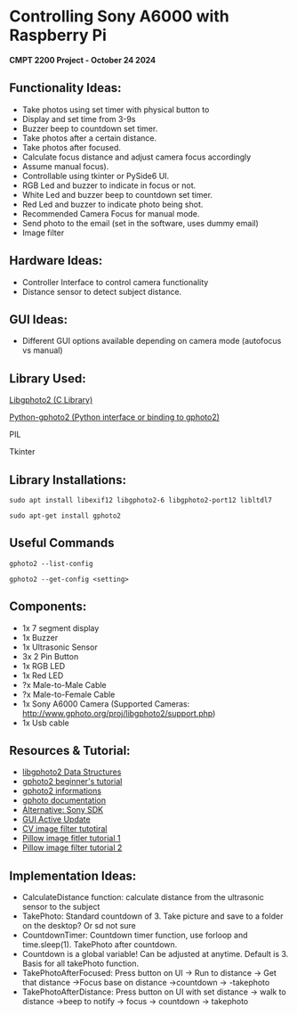 # Controlling Sony A6000 with Raspberry Pi
**CMPT 2200 Project - October 24 2024**

## Functionality Ideas:
- Take photos using set timer with physical button to 
- Display and set time from 3-9s
- Buzzer beep to countdown set timer.
- Take photos after a certain distance.
- Take photos after focused.
- Calculate focus distance and adjust camera focus accordingly
- Assume manual focus).
- Controllable using tkinter or PySide6 UI.
- RGB Led and buzzer to indicate in focus or not.
- White Led and buzzer beep to countdown set timer.
- Red Led and buzzer to indicate photo being shot.
- Recommended Camera Focus for manual mode.
- Send photo to the email (set in the software, uses dummy email)
- Image filter

## Hardware Ideas:
- Controller Interface to control camera functionality
- Distance sensor to detect subject distance.

## GUI Ideas:
- Different GUI options available depending on camera mode (autofocus vs manual)
	
## Library Used:

[Libgphoto2 (C Library)](http://www.gphoto.org/doc/)

[Python-gphoto2 (Python interface or binding to gphoto2)](https://pypi.org/project/gphoto2/)

PIL

Tkinter

## Library Installations:
```
sudo apt install libexif12 libgphoto2-6 libgphoto2-port12 libltdl7
```
```
sudo apt-get install gphoto2 
```

## Useful Commands
```
gphoto2 --list-config
```
```
gphoto2 --get-config <setting>
```


## Components:
- 1x 7 segment display
- 1x Buzzer
- 1x Ultrasonic Sensor
- 3x 2 Pin Button
- 1x RGB LED
- 1x Red LED
- ?x Male-to-Male Cable
- ?x Male-to-Female Cable
- 1x Sony A6000 Camera (Supported Cameras: http://www.gphoto.org/proj/libgphoto2/support.php)
- 1x Usb cable

## Resources & Tutorial:

- [libgphoto2 Data Structures](http://www.gphoto.org/doc/api/struct__CameraFunctions.html)
- [gphoto2 beginner's tutorial](https://www.youtube.com/watch?v=1eAYxnSU2aw)
- [gphoto2 informations](https://pypi.org/project/gphoto2/)
- [gphoto documentation](http://www.gphoto.org/doc/)
- [Alternative: Sony SDK](https://docodethatmatters.com/hacking-sony-a6000-for-modernization/)
- [GUI Active Update](https://www.geeksforgeeks.org/tkinter-application-to-switch-between-different-page-frames/)
- [CV image filter tutotiral](https://stackoverflow.com/questions/69871650/adding-bloom-effect-to-an-image-using-cv2)
- [Pillow image fitler tutorial 1](https://www.geeksforgeeks.org/python-pil-image-filter-with-imagefilter-module/)
- [Pillow image filter tutorial 2](https://pythonexamples.org/python-pillow-image-filter/)

## Implementation Ideas:

- CalculateDistance function: calculate distance from the ultrasonic sensor to the subject
- TakePhoto: Standard countdown of 3. Take picture and save to a folder on the desktop? Or sd not sure
- CountdownTimer: Countdown timer function, use forloop and time.sleep(1). TakePhoto after countdown.
- Countdown is a global variable! Can be adjusted at anytime. Default is 3. Basis for all takePhoto function.
- TakePhotoAfterFocused: Press button on UI -> Run to distance -> Get that distance ->Focus base on distance ->countdown -> -takephoto
- TakePhotoAfterDistance: Press button on UI with set distance -> walk to distance ->beep to notify -> focus -> countdown -> takephoto
